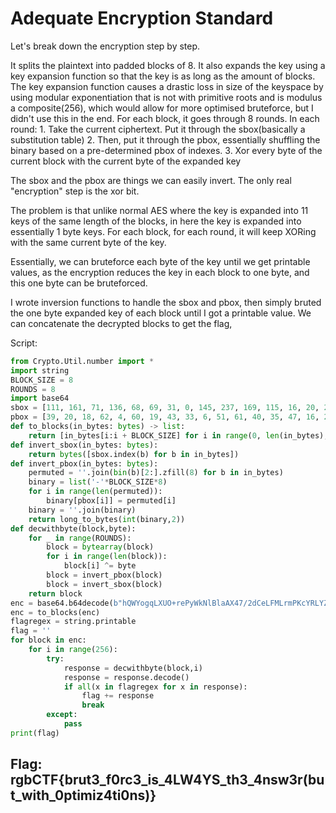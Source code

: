 # Adequate Encryption Standard

Let's break down the encryption step by step.

It splits the plaintext into padded blocks of 8. It also expands the key using a key expansion function so that the key is as long as the amount of blocks. The key expansion function causes a drastic loss in size of the keyspace by using modular exponentiation that is not with primitive roots and is modulus a composite\(256\), which would allow for more optimised bruteforce, but I didn't use this in the end. For each block, it goes through 8 rounds. In each round: 1. Take the current ciphertext. Put it through the sbox\(basically a substitution table\) 2. Then, put it through the pbox, essentially shuffling the binary based on a pre-determined pbox of indexes. 3. Xor every byte of the current block with the current byte of the expanded key

The sbox and the pbox are things we can easily invert. The only real "encryption" step is the xor bit.

The problem is that unlike normal AES where the key is expanded into 11 keys of the same length of the blocks, in here the key is expanded into essentially 1 byte keys. For each block, for each round, it will keep XORing with the same current byte of the key.

Essentially, we can bruteforce each byte of the key until we get printable values, as the encryption reduces the key in each block to one byte, and this one byte can be bruteforced.

I wrote inversion functions to handle the sbox and pbox, then simply bruted the one byte expanded key of each block until I got a printable value. We can concatenate the decrypted blocks to get the flag,

Script:

```python
from Crypto.Util.number import *
import string
BLOCK_SIZE = 8
ROUNDS = 8
import base64
sbox = [111, 161, 71, 136, 68, 69, 31, 0, 145, 237, 169, 115, 16, 20, 22, 82, 138, 183, 232, 95, 244, 163, 64, 229, 224, 104, 231, 61, 121, 152, 97, 50, 74, 96, 247, 144, 194, 86, 186, 234, 99, 122, 46, 18, 215, 168, 173, 188, 41, 243, 219, 203, 141, 21, 171, 57, 116, 178, 233, 210, 184, 253, 151, 48, 206, 250, 133, 44, 59, 147, 137, 66, 52, 75, 187, 129, 225, 209, 191, 92, 238, 127, 241, 25, 160, 9, 170, 13, 157, 45, 205, 196, 28, 146, 142, 150, 17, 39, 24, 80, 118, 6, 32, 93, 11, 216, 220, 100, 85, 112, 222, 226, 126, 197, 180, 34, 182, 37, 148, 70, 78, 201, 236, 81, 62, 42, 193, 67, 8, 164, 43, 252, 166, 221, 208, 176, 235, 149, 109, 63, 103, 223, 65, 56, 140, 255, 218, 54, 153, 2, 228, 1, 240, 248, 246, 110, 156, 60, 227, 207, 254, 51, 174, 79, 128, 155, 251, 242, 177, 135, 230, 154, 179, 15, 189, 143, 130, 27, 107, 211, 30, 105, 19, 134, 124, 125, 245, 76, 204, 12, 26, 38, 40, 131, 117, 87, 114, 213, 212, 102, 195, 101, 55, 10, 47, 120, 200, 217, 88, 83, 36, 198, 249, 192, 23, 94, 181, 73, 185, 172, 165, 58, 53, 202, 106, 5, 7, 175, 89, 72, 90, 14, 162, 158, 119, 139, 77, 108, 190, 91, 29, 49, 159, 33, 113, 214, 4, 123, 199, 167, 35, 239, 84, 3, 132, 98]
pbox = [39, 20, 18, 62, 4, 60, 19, 43, 33, 6, 51, 61, 40, 35, 47, 16, 23, 58, 31, 53, 28, 55, 54, 30, 17, 42, 34, 45, 49, 13, 46, 0, 26, 2, 8, 3, 11, 48, 63, 36, 37, 7, 32, 5, 27, 59, 29, 44, 14, 56, 21, 22, 12, 52, 57, 41, 10, 1, 24, 38, 50, 15, 9, 25]
def to_blocks(in_bytes: bytes) -> list:
    return [in_bytes[i:i + BLOCK_SIZE] for i in range(0, len(in_bytes), BLOCK_SIZE)]
def invert_sbox(in_bytes: bytes):
    return bytes([sbox.index(b) for b in in_bytes])
def invert_pbox(in_bytes: bytes):
    permuted = ''.join(bin(b)[2:].zfill(8) for b in in_bytes)
    binary = list('-'*BLOCK_SIZE*8)
    for i in range(len(permuted)):
        binary[pbox[i]] = permuted[i]
    binary = ''.join(binary)
    return long_to_bytes(int(binary,2))
def decwithbyte(block,byte):
    for _ in range(ROUNDS):
        block = bytearray(block)
        for i in range(len(block)):
            block[i] ^= byte
        block = invert_pbox(block)
        block = invert_sbox(block)
    return block
enc = base64.b64decode(b"hQWYogqLXUO+rePyWkNlBlaAX47/2dCeLFMLrmPKcYRLYZgFuqRC7EtwX4DRtG31XY4az+yOvJJ/pwWR0/J9gg==")
enc = to_blocks(enc)
flagregex = string.printable
flag = ''
for block in enc:
    for i in range(256):
        try:
            response = decwithbyte(block,i)
            response = response.decode()
            if all(x in flagregex for x in response):
                flag += response
                break
        except:
            pass
print(flag)
```

## Flag: rgbCTF{brut3\_f0rc3\_is\_4LW4YS\_th3\_4nsw3r\(but\_with\_0ptimiz4ti0ns\)}

